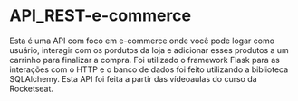 # API_REST-e-commerce
Esta é uma API com foco em e-commerce onde você pode logar como usuário, interagir com os pordutos da loja e adicionar esses produtos a um carrinho para finalizar a compra. Foi utilizado o framework Flask para as interações com o HTTP e o banco de dados foi feito utilizando a biblioteca SQLAlchemy.
Esta API foi feita a partir das vídeoaulas do curso da Rocketseat.